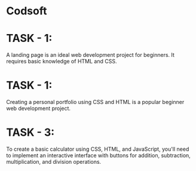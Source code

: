# Codsoft



# TASK - 1:
A landing page is an ideal web development project for beginners. It requires basic knowledge of HTML and CSS.

# TASK - 1:
Creating a personal portfolio using CSS and HTML is a popular beginner web development project.

# TASK - 3:
To create a basic calculator using CSS, HTML, and JavaScript, you'll need to implement an interactive interface with buttons for addition, subtraction, multiplication, and division operations.
